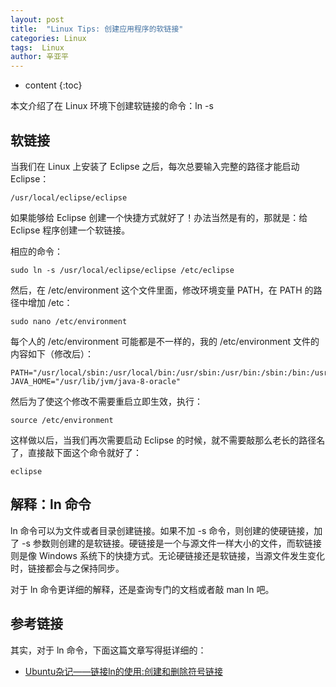 ```yaml
---
layout: post
title:  "Linux Tips: 创建应用程序的软链接"
categories: Linux
tags:  Linux
author: 辛亚平
---
```


* content
{:toc}

本文介绍了在 Linux 环境下创建软链接的命令：ln -s




## 软链接

当我们在 Linux 上安装了 Eclipse 之后，每次总要输入完整的路径才能启动 Eclipse：

```
/usr/local/eclipse/eclipse
```

如果能够给 Eclipse 创建一个快捷方式就好了！办法当然是有的，那就是：给 Eclipse 程序创建一个软链接。

相应的命令：

```
sudo ln -s /usr/local/eclipse/eclipse /etc/eclipse
```

然后，在 /etc/environment 这个文件里面，修改环境变量 PATH，在 PATH 的路径中增加 /etc：

```
sudo nano /etc/environment
```

每个人的 /etc/environment 可能都是不一样的，我的 /etc/environment 文件的内容如下（修改后）：

```
PATH="/usr/local/sbin:/usr/local/bin:/usr/sbin:/usr/bin:/sbin:/bin:/usr/games:/usr/local/games:/etc"
JAVA_HOME="/usr/lib/jvm/java-8-oracle"
```

然后为了使这个修改不需要重启立即生效，执行：

```
source /etc/environment
```

这样做以后，当我们再次需要启动 Eclipse 的时候，就不需要敲那么老长的路径名了，直接敲下面这个命令就好了：

```
eclipse
```

## 解释：ln 命令

ln 命令可以为文件或者目录创建链接。如果不加 -s 命令，则创建的使硬链接，加了 -s 参数则创建的是软链接。硬链接是一个与源文件一样大小的文件，而软链接则是像 Windows 系统下的快捷方式。无论硬链接还是软链接，当源文件发生变化时，链接都会与之保持同步。

对于 ln 命令更详细的解释，还是查询专门的文档或者敲 man ln 吧。

## 参考链接

其实，对于 ln 命令，下面这篇文章写得挺详细的：

- [Ubuntu杂记——链接ln的使用:创建和删除符号链接](http://www.cnblogs.com/travellife/p/4064183.html)


